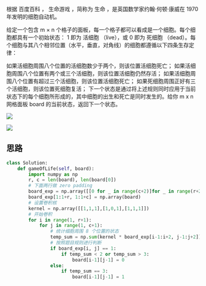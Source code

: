 根据 百度百科 ， 生命游戏 ，简称为 生命 ，是英国数学家约翰·何顿·康威在 1970 年发明的细胞自动机。

给定一个包含 m × n 个格子的面板，每一个格子都可以看成是一个细胞。每个细胞都具有一个初始状态： 1 即为 活细胞 （live），或 0 即为 死细胞 （dead）。每个细胞与其八个相邻位置（水平，垂直，对角线）的细胞都遵循以下四条生存定律：

如果活细胞周围八个位置的活细胞数少于两个，则该位置活细胞死亡；
如果活细胞周围八个位置有两个或三个活细胞，则该位置活细胞仍然存活；
如果活细胞周围八个位置有超过三个活细胞，则该位置活细胞死亡；
如果死细胞周围正好有三个活细胞，则该位置死细胞复活；
下一个状态是通过将上述规则同时应用于当前状态下的每个细胞所形成的，其中细胞的出生和死亡是同时发生的。给你 m x n 网格面板 board 的当前状态，返回下一个状态。

![](https://assets.leetcode.com/uploads/2020/12/26/grid1.jpg)

![](https://assets.leetcode.com/uploads/2020/12/26/grid2.jpg)

## 思路


```py
class Solution:
    def gameOfLife(self, board):
        import numpy as np
        r, c = len(board), len(board[0])
        # 下面两行做 zero padding
        board_exp = np.array([[0 for _ in range(c+2)]for _ in range(r+2)])
        board_exp[1:1+r, 1:1+c] = np.array(board)
        # 设置卷积核
        kernel = np.array([[1,1,1],[1,0,1],[1,1,1]])
        # 开始卷积
        for i in range(1, r+1):
            for j in range(1, c+1):
                # 统计细胞周围 8 个位置的状态
                temp_sum = np.sum(kernel * board_exp[i-1:i+2, j-1:j+2])
                # 按照题目规则进行判断
                if board_exp[i, j] == 1:
                    if temp_sum < 2 or temp_sum > 3:
                        board[i-1][j-1] = 0
                else:
                    if temp_sum == 3:
                        board[i-1][j-1] = 1
```